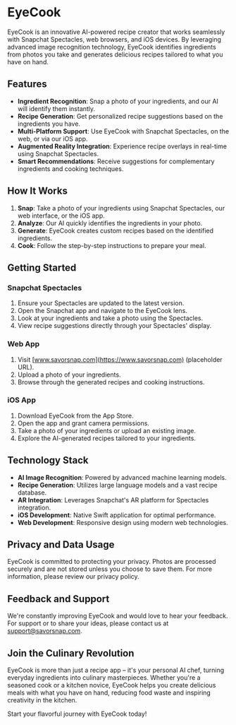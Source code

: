 # EyeCook

EyeCook is an innovative AI-powered recipe creator that works seamlessly with Snapchat Spectacles, web browsers, and iOS devices. By leveraging advanced image recognition technology, EyeCook identifies ingredients from photos you take and generates delicious recipes tailored to what you have on hand.

## Features

- **Ingredient Recognition**: Snap a photo of your ingredients, and our AI will identify them instantly.
- **Recipe Generation**: Get personalized recipe suggestions based on the ingredients you have.
- **Multi-Platform Support**: Use EyeCook with Snapchat Spectacles, on the web, or via our iOS app.
- **Augmented Reality Integration**: Experience recipe overlays in real-time using Snapchat Spectacles.
- **Smart Recommendations**: Receive suggestions for complementary ingredients and cooking techniques.

## How It Works

1. **Snap**: Take a photo of your ingredients using Snapchat Spectacles, our web interface, or the iOS app.
2. **Analyze**: Our AI quickly identifies the ingredients in your photo.
3. **Generate**: EyeCook creates custom recipes based on the identified ingredients.
4. **Cook**: Follow the step-by-step instructions to prepare your meal.

## Getting Started

### Snapchat Spectacles

1. Ensure your Spectacles are updated to the latest version.
2. Open the Snapchat app and navigate to the EyeCook lens.
3. Look at your ingredients and take a photo using the Spectacles.
4. View recipe suggestions directly through your Spectacles' display.

### Web App

1. Visit [www.savorsnap.com](https://www.savorsnap.com) (placeholder URL).
2. Upload a photo of your ingredients.
3. Browse through the generated recipes and cooking instructions.

### iOS App

1. Download EyeCook from the App Store.
2. Open the app and grant camera permissions.
3. Take a photo of your ingredients or upload an existing image.
4. Explore the AI-generated recipes tailored to your ingredients.

## Technology Stack

- **AI Image Recognition**: Powered by advanced machine learning models.
- **Recipe Generation**: Utilizes large language models and a vast recipe database.
- **AR Integration**: Leverages Snapchat's AR platform for Spectacles integration.
- **iOS Development**: Native Swift application for optimal performance.
- **Web Development**: Responsive design using modern web technologies.

## Privacy and Data Usage

EyeCook is committed to protecting your privacy. Photos are processed securely and are not stored unless you choose to save them. For more information, please review our privacy policy.

## Feedback and Support

We're constantly improving EyeCook and would love to hear your feedback. For support or to share your ideas, please contact us at support@savorsnap.com.

## Join the Culinary Revolution

EyeCook is more than just a recipe app – it's your personal AI chef, turning everyday ingredients into culinary masterpieces. Whether you're a seasoned cook or a kitchen novice, EyeCook helps you create delicious meals with what you have on hand, reducing food waste and inspiring creativity in the kitchen.

Start your flavorful journey with EyeCook today!
